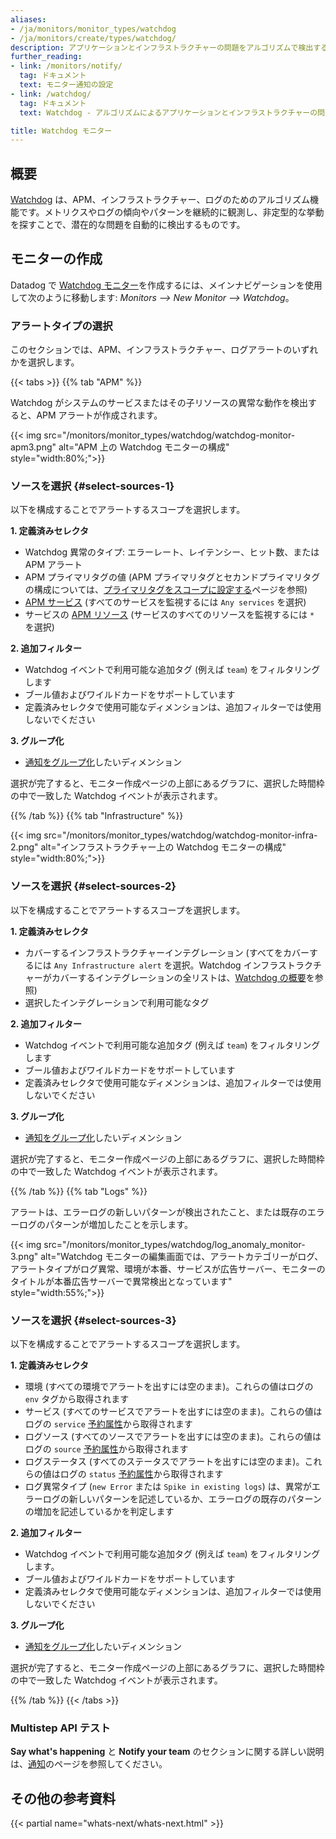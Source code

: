 ```yaml
---
aliases:
- /ja/monitors/monitor_types/watchdog
- /ja/monitors/create/types/watchdog/
description: アプリケーションとインフラストラクチャーの問題をアルゴリズムで検出する
further_reading:
- link: /monitors/notify/
  tag: ドキュメント
  text: モニター通知の設定
- link: /watchdog/
  tag: ドキュメント
  text: Watchdog - アルゴリズムによるアプリケーションとインフラストラクチャーの問題の検出

title: Watchdog モニター
---
```


## 概要

[Watchdog][1] は、APM、インフラストラクチャー、ログのためのアルゴリズム機能です。メトリクスやログの傾向やパターンを継続的に観測し、非定型的な挙動を探すことで、潜在的な問題を自動的に検出するものです。

## モニターの作成

Datadog で [Watchdog モニター][2]を作成するには、メインナビゲーションを使用して次のように移動します: *Monitors --> New Monitor --> Watchdog*。

### アラートタイプの選択

このセクションでは、APM、インフラストラクチャー、ログアラートのいずれかを選択します。

{{< tabs >}}
{{% tab "APM" %}}

Watchdog がシステムのサービスまたはその子リソースの異常な動作を検出すると、APM アラートが作成されます。

{{< img src="/monitors/monitor_types/watchdog/watchdog-monitor-apm3.png" alt="APM 上の Watchdog モニターの構成" style="width:80%;">}}

### ソースを選択 {#select-sources-1}

以下を構成することでアラートするスコープを選択します。

**1. 定義済みセレクタ**
* Watchdog 異常のタイプ: エラーレート、レイテンシー、ヒット数、または APM アラート
* APM プライマリタグの値 (APM プライマリタグとセカンドプライマリタグの構成については、[プライマリタグをスコープに設定する][1]ページを参照)
* [APM サービス][2] (すべてのサービスを監視するには `Any services` を選択)
* サービスの [APM リソース][3] (サービスのすべてのリソースを監視するには `*` を選択)

**2. 追加フィルター**
* Watchdog イベントで利用可能な追加タグ (例えば `team`) をフィルタリングします
* ブール値およびワイルドカードをサポートしています
* 定義済みセレクタで使用可能なディメンションは、追加フィルターでは使用しないでください

**3. グループ化**
* [通知をグループ化][4]したいディメンション

選択が完了すると、モニター作成ページの上部にあるグラフに、選択した時間枠の中で一致した Watchdog イベントが表示されます。

[1]: /ja/tracing/guide/setting_primary_tags_to_scope/#environment
[2]: /ja/tracing/services/service_page/
[3]: /ja/tracing/services/resource_page/
[4]: /ja/monitors/configuration/?tab=thresholdalert#alert-grouping
{{% /tab %}}
{{% tab "Infrastructure" %}}

{{< img src="/monitors/monitor_types/watchdog/watchdog-monitor-infra-2.png" alt="インフラストラクチャー上の Watchdog モニターの構成" style="width:80%;">}}

### ソースを選択 {#select-sources-2}

以下を構成することでアラートするスコープを選択します。

**1. 定義済みセレクタ**
* カバーするインフラストラクチャーインテグレーション (すべてをカバーするには `Any Infrastructure alert` を選択。Watchdog インフラストラクチャーがカバーするインテグレーションの全リストは、[Watchdog の概要][1]を参照)
* 選択したインテグレーションで利用可能なタグ

**2. 追加フィルター**
* Watchdog イベントで利用可能な追加タグ (例えば `team`) をフィルタリングします
* ブール値およびワイルドカードをサポートしています
* 定義済みセレクタで使用可能なディメンションは、追加フィルターでは使用しないでください

**3. グループ化**
* [通知をグループ化][2]したいディメンション

選択が完了すると、モニター作成ページの上部にあるグラフに、選択した時間枠の中で一致した Watchdog イベントが表示されます。

[1]: /ja/watchdog/#overview
[2]: /ja/monitors/configuration/?tab=thresholdalert#alert-grouping
{{% /tab %}}
{{% tab "Logs" %}}

アラートは、エラーログの新しいパターンが検出されたこと、または既存のエラーログのパターンが増加したことを示します。

{{< img src="/monitors/monitor_types/watchdog/log_anomaly_monitor-3.png" alt="Watchdog モニターの編集画面では、アラートカテゴリーがログ、アラートタイプがログ異常、環境が本番、サービスが広告サーバー、モニターのタイトルが本番広告サーバーで異常検出となっています" style="width:55%;">}}

### ソースを選択 {#select-sources-3}

以下を構成することでアラートするスコープを選択します。

**1. 定義済みセレクタ**
* 環境 (すべての環境でアラートを出すには空のまま)。これらの値はログの `env` タグから取得されます
* サービス (すべてのサービスでアラートを出すには空のまま)。これらの値はログの `service` [予約属性][2]から取得されます
* ログソース (すべてのソースでアラートを出すには空のまま)。これらの値はログの `source` [予約属性][2]から取得されます
* ログステータス (すべてのステータスでアラートを出すには空のまま)。これらの値はログの `status` [予約属性][2]から取得されます
* ログ異常タイプ (`new Error` または `Spike in existing logs`) は、異常がエラーログの新しいパターンを記述しているか、エラーログの既存のパターンの増加を記述しているかを判定します

**2. 追加フィルター**
* Watchdog イベントで利用可能な追加タグ (例えば `team`) をフィルタリングします。
* ブール値およびワイルドカードをサポートしています
* 定義済みセレクタで使用可能なディメンションは、追加フィルターでは使用しないでください

**3. グループ化**
* [通知をグループ化][1]したいディメンション

選択が完了すると、モニター作成ページの上部にあるグラフに、選択した時間枠の中で一致した Watchdog イベントが表示されます。

[1]: /ja/monitors/configuration/?tab=thresholdalert#alert-grouping
[2]: /ja/logs/log_configuration/attributes_naming_convention/#reserved-attributes
{{% /tab %}}
{{< /tabs >}}

### Multistep API テスト

**Say what's happening** と **Notify your team** のセクションに関する詳しい説明は、[通知][3]のページを参照してください。

## その他の参考資料

{{< partial name="whats-next/whats-next.html" >}}

[1]: /ja/watchdog/
[2]: https://app.datadoghq.com/monitors#create/watchdog
[3]: /ja/monitors/notify/
